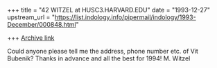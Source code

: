 +++
title = "42 WITZEL at HUSC3.HARVARD.EDU"
date = "1993-12-27"
upstream_url = "https://list.indology.info/pipermail/indology/1993-December/000848.html"

+++
[Archive link](https://list.indology.info/pipermail/indology/1993-December/000848.html)

Could anyone please tell me the address, phone number etc. of Vit Bubenik?
Thanks in advance and all the best for 1994!
M. Witzel





